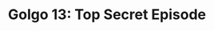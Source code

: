 ---
layout: video
series: Angry Video Game Nerd Minis
episode: 1
title: "Golgo 13: Top Secret Episode"
permalink: /avgn/mini-episode-1
video_info:
  - youtube;YouTube;bL5SYv6PDco
release_date: 2010-10-14
mike_notes:
toggle: off
special: "nes-marathon"
special_id: "Mini-episodes for Pat the NES Punk's NES Marathon"
platforms:
  - Nintendo Entertainment System
---